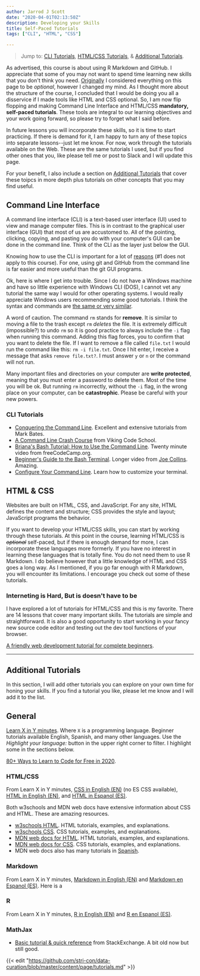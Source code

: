 ```yaml
---
author: Jarrod J Scott
date: "2020-04-01T02:13:50Z"
description: Developing your Skills
title: Self-Paced Tutorials
tags: ["CLI", "HTML", "CSS"]

---
```


> Jump to: [CLI Tutorials](#command-line-interface), [HTML/CSS Tutorials](#html--css), & [Additional Tutorials](#additional-tutorials).

As advertised, this course is about using R Markdown and GitHub. I appreciate that some of you may not want to spend time learning new skills that you don't think you need. [Originally](https://github.com/stri-con/data-curation/commit/8f29d8ea71775ed4d6ad26ca6ffc51e713a4b306#diff-229378f5e56ea68007086e49f4b0465d) I considered everything on this page to be *optional*, however I changed my mind. As I thought more about the structure of the course, I concluded that I would be doing you all a disservice if I made tools like HTML and CSS optional. So, I am now flip flopping and making Command Line Interface and  HTML/CSS  **mandatory, self-paced tutorials**. These tools are integral to our learning objectives and your work going forward, so please try to forget what I said before.

In future lessons you will incorporate these skills, so it is time to start practicing. If there is demand for it, I am happy to turn any of these topics into separate lessons--just let me know. For now, work through the tutorials available on the Web. These are the same tutorials I used, but if you find other ones that you, like please tell me or post to Slack and I will update this page.

For your benefit, I also include a section on [Additional Tutorials]() that cover these toipcs in more depth plus tutorials on other concepts that you may find useful.

## Command Line Interface

A command line interface (CLI) is a text-based user interface (UI) used to view and manage computer files. This is in contrast to the graphical user interface (GUI) that most of us are accustomed to. All of the pointing, clicking, copying, and pasting you do with your computer's GUI can be done in the command line. Think of the CLI as the layer just below the GUI.

Knowing how to use the CLI is important for a lot of [reasons](https://www.dataquest.io/blog/why-learn-the-command-line/) (#1 does not apply to this course). For one, using git and GitHub from the command line is far easier and more useful than the git GUI programs.

Ok, here is where I get into trouble. Since I do not have a Windows machine and have so little experience with Windows CLI (DOS), I cannot vet any tutorial the same way I would for other operating systems. I would really appreciate Windows users recommending some good tutorials. I think the syntax and commands are [the same or very similar](https://www.w3schools.com/whatis/whatis_cli.asp).

<i class="fa fa-exclamation-triangle fa-2x" style="color:#006DDB;"></i> A word of caution. The command `rm` stands for **remove**. It is similar to moving a file to the trash except `rm` *deletes* the file. It is extremely difficult (impossible?) to undo `rm` so it is good practice to always include the `-i` flag when running this command. Adding this flag forces, you to confirm that you want to delete the file. If I want to remove a file called `file.txt` I would run the command like this: `rm -i file.txt`. Once I hit enter, I receive a message that asks `remove file.txt?`. I must answer `y` or `n` or the command will not run.

Many important files and directories on your computer are **write protected**, meaning that you must enter a password to delete them. Most of the time you will be ok. But running `rm` incorrectly, without the `-i` flag, in the wrong place on your computer, can be **catastrophic**. Please be careful with your new powers.

### CLI Tutorials

* [Conquering the Command Line](http://conqueringthecommandline.com/book/basics). Excellent and extensive tutorials from Mark Bates.
* [A Command Line Crash Course](https://www.vikingcodeschool.com/web-development-basics/a-command-line-crash-course) from Viking Code School.
* [Briana's Bash Tutorial: How to Use the Command Line](https://www.youtube.com/watch?v=BFMyUgF6I8Y). Twenty minute video from freeCodeCamp.org.
* [Beginner's Guide to the Bash Terminal](https://www.youtube.com/watch?v=oxuRxtrO2Ag). Longer video from [Joe Collins](https://www.youtube.com/channel/UCTfabOKD7Yty6sDF4POBVqA). Amazing.
* [Configure Your Command Line](https://www.vikingcodeschool.com/web-development-basics/configure-your-command-line). Learn how to customize your terminal.

## HTML & CSS

Websites are built on HTML, CSS, and JavaScript. For any site, HTML defines the content and structure; CSS provides the style and layout; JavaScript programs the behavior.

If you want to develop your HTML/CSS skills, you can start by working through these tutorials. At this point in the course, learning HTML/CSS is ~~*optional*~~ self-paced, but if there is enough demand for more, I can incorporate these languages more formerly. If you have no interest in learning these languages that is totally fine. You do not need them to use R Markdown. I do believe however that a little knowledge of HTML and CSS goes a long way. As I mentioned, if you go far enough with R Markdown, you will encounter its limitations. I encourage you check out some of these tutorials.

### Interneting is Hard, But is doesn't have to be

I have explored a lot of tutorials for HTML/CSS and this is my favorite. There are 14 lessons that cover  many important skills. The tutorials are simple and straightforward. It is also a good opportunity to start working in your fancy new source code editor and testing out the dev tool functions of your browser.

[A friendly web development tutorial for complete beginners](https://www.internetingishard.com/html-and-css/).

***

## Additional Tutorials

In this section, I will add other tutorials you can explore on your own time for honing your skills. If you find a tutorial you like, please let me know and I will add it to the list.

## General

[Learn X in Y minutes](https://learnxinyminutes.com/). Where `X` is a programming language. Beginner tutorials available English, Spanish, and many other languages. Use the *Highlight your language:* button in the upper right corner to filter. I highlight some in the sections below.

[80+ Ways to Learn to Code for Free in 2020](https://skillcrush.com/blog/64-online-resources-to-learn-to-code-for-free/). 

### HTML/CSS

From Learn X in Y minutes, [CSS in English (EN)](https://learnxinyminutes.com/docs/css/) (no ES CSS available), [HTML in English (EN)](https://learnxinyminutes.com/docs/html/), and [HTML in Espanol (ES)](https://learnxinyminutes.com/docs/es-es/html-es/).

Both w3schools and MDN web docs have extensive information about CSS and HTML. These are amazing resources.
* [w3schools HTML](https://www.w3schools.com/html/default.asp). HTML tutorials, examples, and explanations.
* [w3schools CSS](https://www.w3schools.com/css/default.asp). CSS tutorials, examples, and explanations.
* [MDN web docs for HTML](https://developer.mozilla.org/en-US/docs/Web/HTML). HTML tutorials, examples, and explanations.
* [MDN web docs for CSS](https://developer.mozilla.org/en-US/docs/Web/CSS).  CSS tutorials, examples, and explanations.
* MDN web docs also has many tutorials in [Spanish](https://developer.mozilla.org/es/docs/Web/Tutoriales).

### Markdown

From Learn X in Y minutes, [Markdown in English (EN)](https://learnxinyminutes.com/docs/markdown/) and [Markdown en Espanol (ES)](https://learnxinyminutes.com/docs/es-es/markdown-es/). Here is a

### R

From Learn X in Y minutes, [R in English (EN)](https://learnxinyminutes.com/docs/r/) and [R en Espanol (ES)](https://learnxinyminutes.com/docs/es-es/r-es/).

### MathJax

* [Basic tutorial & quick reference](https://math.meta.stackexchange.com/questions/5020/mathjax-basic-tutorial-and-quick-reference) from StackExchange. A bit old now but still good.


{{< edit "https://github.com/stri-con/data-curation/blob/master/content/page/tutorials.md" >}}
